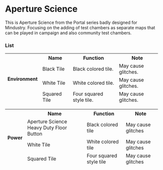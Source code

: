 # Aperture Science

This is Aperture Science from the Portal series badly designed for Mindustry. Focusing on the adding of test chambers as separate maps that can be played in campaign and also community test chambers.

### List
   
<table class="tg">
<thead>
  <tr>
    <th class="tg-rshs" rowspan="4">Environment</th>
    <th class="tg-z6ao">Name</th>
    <th class="tg-z6ao">Function</th>
    <th class="tg-z6ao">Note</th>
  </tr>
  <tr>
    <td class="tg-lj4e">Black Tile</td>
    <td class="tg-lj4e">Black colored tile.</td>
    <td class="tg-lj4e">May cause glitches.</td>
  </tr>
  <tr>
    <td class="tg-lj4e">White Tile</td>
    <td class="tg-lj4e">White colored tile.</td>
    <td class="tg-lj4e">May cause glitches.</td>
  </tr>
  <tr>
    <td class="tg-lj4e">Squared Tile</td>
    <td class="tg-lj4e">Four squared style tile.</td>
    <td class="tg-lj4e">May cause glitches.</td>
  </tr>
</thead>
</table>
<table>
<thead>
  <tr>
    <th rowspan="4">Power</th>
    <th>Name</th>
    <th>Function</th>
    <th>Note</th>
  </tr>
  <tr>
    <td>Aperture Science Heavy Duty Floor Button</td>
    <td>Black colored tile</td>
    <td>May cause glitches</td>
  </tr>
  <tr>
    <td>White Tile</td>
    <td>White colored tile</td>
    <td>May cause glitches</td>
  </tr>
  <tr>
    <td>Squared Tile</td>
    <td>Four squared style tile</td>
    <td>May cause glitches</td>
  </tr>
</thead>
</table>











